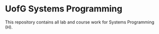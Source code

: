 # UofG Systems Programming

This repository contains all lab and course work for Systems Programming (H).